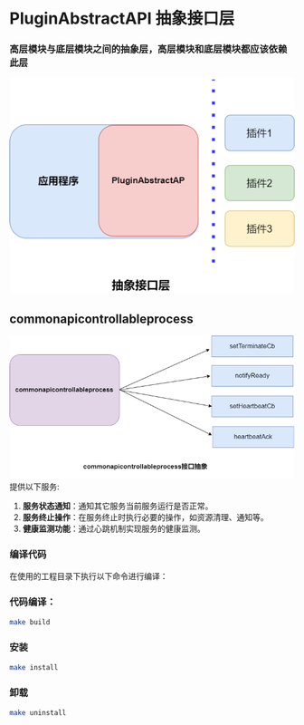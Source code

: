 # PluginAbstractAPI 抽象接口层

### 高层模块与底层模块之间的抽象层，高层模块和底层模块都应该依赖此层

![架构图](./doc/abstracctApi.png)

## commonapicontrollableprocess
![架构图](./doc/commonapicontrollableprocess.drawio.png)
提供以下服务:

1. **服务状态通知**：通知其它服务当前服务运行是否正常。
2. **服务终止操作**：在服务终止时执行必要的操作，如资源清理、通知等。
3. **健康监测功能**：通过心跳机制实现服务的健康监测。

### 编译代码
在使用的工程目录下执行以下命令进行编译：
### 代码编译：

```bash
make build
```
### 安装

```bash
make install
```

### 卸载
```bash
make uninstall
```
